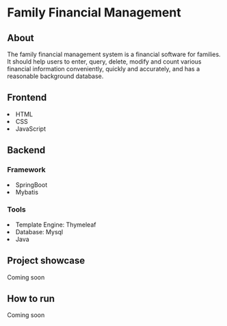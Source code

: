# Family Financial Management

## About
<p> 
    The family financial management system is a financial software for families. It should help users to enter, query, delete, modify and count various financial information conveniently, quickly and accurately, and has a reasonable background database.
</p>

## Frontend
<p> 
    <li>HTML</li>
    <li>CSS</li>
    <li>JavaScript</li>
</p>

## Backend
### Framework
<p>
    <li>SpringBoot</li>
    <li>Mybatis</li>
</p>

### Tools
<p>
    <li>Template Engine: Thymeleaf</li>
    <li>Database: Mysql</li>
    <li>Java</li>
</p>

## Project showcase
<p>Coming soon</p>

## How to run
<p>Coming soon</p>
